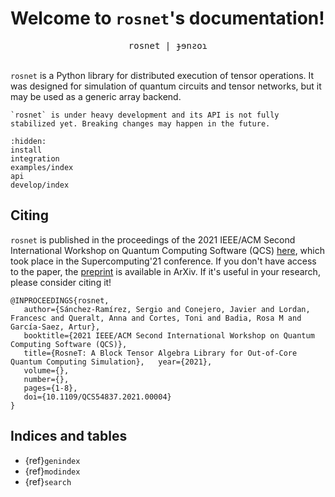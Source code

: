 # Welcome to `rosnet`'s documentation!

<center style="font-family: monospace">
rosnet | ɟɘnƨoɿ
</center>
<br/>

`rosnet` is a Python library for distributed execution of tensor operations. It was designed for simulation of quantum circuits and tensor networks, but it may be used as a generic array backend.

```{warning}
`rosnet` is under heavy development and its API is not fully stabilized yet. Breaking changes may happen in the future.
```

```{toctree}
:hidden:
install
integration
examples/index
api
develop/index
```

## Citing
`rosnet` is published in the proceedings of the 2021 IEEE/ACM Second International Workshop on Quantum Computing Software (QCS) [here](https://ieeexplore.ieee.org/abstract/document/9651410), which took place in the Supercomputing'21 conference.
If you don't have access to the paper, the [preprint](https://arxiv.org/abs/2201.06620) is available in ArXiv.
If it's useful in your research, please consider citing it!

```{code-block} latex
@INPROCEEDINGS{rosnet,
   author={Sánchez-Ramírez, Sergio and Conejero, Javier and Lordan, Francesc and Queralt, Anna and Cortes, Toni and Badia, Rosa M and García-Saez, Artur},
   booktitle={2021 IEEE/ACM Second International Workshop on Quantum Computing Software (QCS)},
   title={RosneT: A Block Tensor Algebra Library for Out-of-Core Quantum Computing Simulation},   year={2021},
   volume={},
   number={},
   pages={1-8},
   doi={10.1109/QCS54837.2021.00004}
}
```


## Indices and tables

- {ref}`genindex`
- {ref}`modindex`
- {ref}`search`
